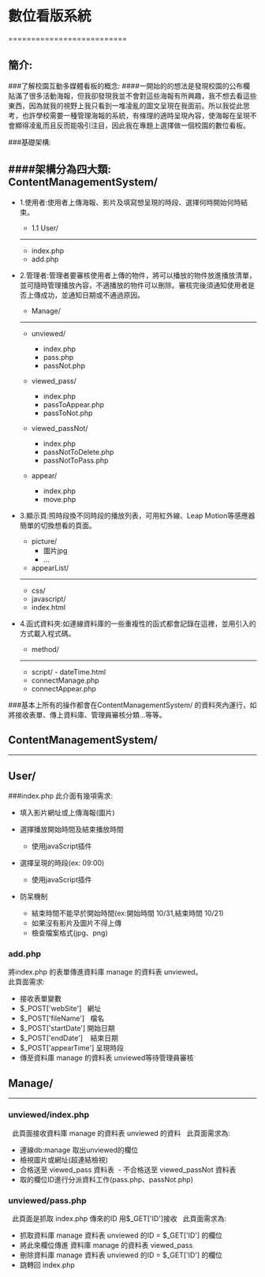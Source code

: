 # 數位看版系統
==========================
## 簡介:

###了解校園互動多媒體看板的概念:
####一開始的的想法是發現校園的公布欄貼滿了很多活動海報，但我卻發現我並不會對這些海報有所興趣，我不想去看這些東西，因為就我的視野上我只看到一堆凌亂的圖文呈現在我面前。所以我從此思考，也許學校需要一種管理海報的系統，有條理的適時呈現內容，使海報在呈現不會顯得凌亂而且反而能吸引注目，因此我在專題上選擇做一個校園的數位看板。

###基礎架構:

####架構分為四大類:
ContentManagementSystem/
----------------------------
- 1.使用者:使用者上傳海報、影片及填寫想呈現的時段、選擇何時開始何時結束。
  - 1.1 User/
  -----------
    - index.php
    - add.php

- 2.管理者:管理者要審核使用者上傳的物件，將可以播放的物件放進播放清單，並可隨時管理播放內容，不適播放的物件可以刪除。審核完後須通知使用者是否上傳成功，並通知日期或不通過原因。
  -	 Manage/
  ----------------
     -  unviewed/
     
        - index.php
        - pass.php
        - passNot.php
     -  viewed_pass/
        - index.php
        - passToAppear.php
        - passToNot.php
     -  viewed_passNot/
        - index.php
        - passNotToDelete.php
        - passNotToPass.php
     -  appear/
        - index.php
        - move.php

- 3.顯示頁:照時段換不同時段的播放列表，可用紅外線、Leap Motion等感應器簡單的切換想看的頁面。
  - picture/
    - 圖片jpg
    - ...
  - appearList/
  ---------------
    - css/
    - javascript/
    - index.html

- 4.函式資料夾:如連線資料庫的一些重複性的函式都會記錄在這裡，並用引入的方式載入程式碼。
  - method/
  --------------
    -  script/
      - dateTime.html
    - connectManage.php
    - connectAppear.php
    
###基本上所有的操作都會在ContentManagementSystem/ 的資料夾內運行，如將接收表單、傳上資料庫、管理員審核分類...等等。

## ContentManagementSystem/
-----------------------------------------------
## User/
###index.php
 此介面有幾項需求:
 
 - 填入影片網址或上傳海報(圖片)
 
 - 選擇播放開始時間及結束播放時間
   * 使用javaScript插件  
 - 選擇呈現的時段(ex: 09:00)
   * 使用javaScript插件
 - 防呆機制
    - 結束時間不能早於開始時間(ex:開始時間 10/31,結束時間 10/21)
    - 如果沒有影片及圖片不得上傳
    - 檢查檔案格式(jpg、png)


### add.php
  將index.php 的表單傳進資料庫 manage 的資料表 unviewed。  
  此頁面需求:
  
 - 接收表單變數
  - $_POST['webSite']    網址
  - $_POST['fileName']   檔名
  - $_POST['startDate']  開始日期  
  - $_POST['endDate']    結束日期  
  - $_POST['appearTime'] 呈現時段
 - 傳至資料庫 manage 的資料表 unviewed等待管理員審核
  
  
## Manage/
----------
### unviewed/index.php

   此頁面接收資料庫 manage 的資料表 unviewed 的資料
   此頁面需求為:  
  - 連線db:manage 取出unviewed的欄位
  - 檢視圖片或網址(超連結檢視)
  - 合格送至 viewed_pass 資料表
  - 不合格送至 viewed_passNot 資料表
  - 取的欄位ID進行分派資料工作(pass.php、passNot.php)
  
### unviewed/pass.php

   此頁面是抓取 index.php 傳來的ID 用$_GET['ID']接收
   此頁面需求為:
  - 抓取資料庫 manage 資料表 unviewed 的ID = $_GET['ID'] 的欄位
  - 將此來欄位傳進 資料庫 manage 的資料表 viewed_pass
  - 刪除資料庫 manage 資料表 unviewed 的ID = $_GET['ID'] 的欄位
  - 跳轉回 index.php

